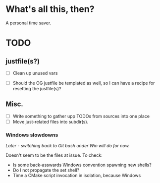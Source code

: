 # What's all this, then?

A personal time saver.

# TODO


## justfile(s?)

- [ ] Clean up unused vars
- [ ] Should the OG justfile be templated as well, so I can have a
    recipe for resetting the justfile(s)?


## Misc.

- [ ] Write something to gather upp TODOs from sources into one place
- [ ] Move just-related files into subdir(s).

### Windows slowdowns
_Later - switching back to Git bash under Win will do for now._

Doesn't seem to be the files at issue. To check:
 - Is some back-asswards Windows convention spawning new shells?
 - Do I not propagate the set shell?
 - Time a CMake script invocation in isolation, because Windows
